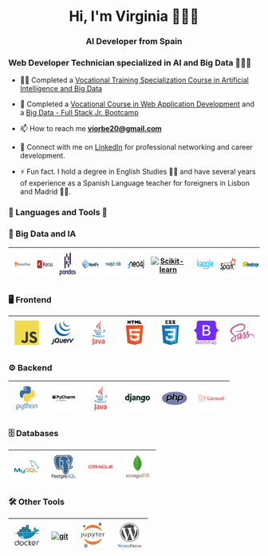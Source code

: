 <h1 align="center">Hi, I'm Virginia 👩🏽‍🦰</h1>
<h3 align="center">AI Developer from Spain</h3>

### Web Developer Technician specialized in AI and Big Data 👩‍💻🤖
  
- 👩‍🎓  Completed a [Vocational Training Specialization Course in Artificial Intelligence and Big Data](https://informatica.iesgrancapitan.org/ce-inteligencia-artificial-y-big-data/)

- 🐍 Completed a [Vocational Course in Web Application Development](https://informatica.iesgrancapitan.org/category/daw/) and a [Big Data - Full Stack Jr. Bootcamp](https://keepcoding.io/)

- 📫 How to reach me **viorbe20@gmail.com**

- 📄 Connect with me on [LinkedIn](https://www.linkedin.com/in/virginia-bernier-874b7614a) for professional networking and career development.

- ⚡ Fun fact. I hold a degree in English Studies 👨‍🎓 and have several years of experience as a Spanish Language teacher for foreigners in Lisbon and Madrid 👩‍🏫.

<h3>🔧 Languages and Tools 🔧</h3>

<h3 align="left">🤖 Big Data and IA</h3>

| <a href="https://www.tensorflow.org/tutorials?hl=es-419" target="_blank" rel="noreferrer"><img src="https://raw.githubusercontent.com/devicons/devicon/master/icons/tensorflow/tensorflow-original-wordmark.svg" alt="tensorflow" width="50" height="50" style="margin: 5px;"/></a>| <a href="https://keras.io" target="_blank" rel="noreferrer"><img src="https://raw.githubusercontent.com/devicons/devicon/master/icons/keras/keras-original-wordmark.svg" alt="Keras" width="50" height="50" style="margin: 5px;"/></a> | <a href="https://pandas.pydata.org/" target="_blank" rel="noreferrer"><img src="https://raw.githubusercontent.com/devicons/devicon/master/icons/pandas/pandas-original-wordmark.svg" alt="Pandas" width="50" height="50" style="margin: 5px;"/></a> | <a href="https://numpy.org/" target="_blank" rel="noreferrer"><img src="https://raw.githubusercontent.com/devicons/devicon/master/icons/numpy/numpy-original-wordmark.svg" alt="Numpy" width="50" height="50" style="margin: 5px;"/></a> | <a href="https://matplotlib.org" target="_blank" rel="noreferrer"><img src="https://raw.githubusercontent.com/devicons/devicon/master/icons/matplotlib/matplotlib-original-wordmark.svg" alt="matplotlib" width="50" height="50" style="margin: 5px;"/></a> | <a href="https://neo4j.com/" target="_blank" rel="noreferrer"><img src="https://raw.githubusercontent.com/devicons/devicon/master/icons/neo4j/neo4j-original-wordmark.svg" alt="Neo4j" width="50" height="50" style="margin: 5px;"/></a> | <a href="https://scikit-learn.org/" target="_blank" rel="noreferrer"><img src="https://icon.icepanel.io/Technology/svg/scikit-learn.svg" alt="Scikit-learn" width="50" height="50" style="margin: 5px;"/></a>| <a href="https://www.kaggle.com/" target="_blank" rel="noreferrer"><img src="https://raw.githubusercontent.com/devicons/devicon/master/icons/kaggle/kaggle-original-wordmark.svg" alt="kaggle" width="50" height="50" style="margin: 5px;"/></a> | <a href="https://spark.apache.org" target="_blank" rel="noreferrer"><img src="https://raw.githubusercontent.com/devicons/devicon/master/icons/apachespark/apachespark-original-wordmark.svg" alt="spark" width="50" height="50" style="margin: 5px;"/></a> | <a href="https://hadoop.apache.org" target="_blank" rel="noreferrer"><img src="https://raw.githubusercontent.com/devicons/devicon/master/icons/hadoop/hadoop-original-wordmark.svg" alt="hadoop" width="50" height="50" style="margin: 5px;"/></a>|
| - | - | - | - | - | - | - | - | - | - |

<h3 align="left">🖥️ Frontend</h3>

| <a href="https://developer.mozilla.org/en-US/docs/Web/JavaScript" target="_blank" rel="noreferrer"><img src="https://raw.githubusercontent.com/devicons/devicon/master/icons/javascript/javascript-original.svg" alt="javascript" width="50" height="50" style="margin: 5px;"/></a> | <a href="https://jquery.com/" target="_blank" rel="noreferrer"><img src="https://raw.githubusercontent.com/devicons/devicon/master/icons/jquery/jquery-original-wordmark.svg" alt="jquery" width="50" height="50" style="margin: 5px"/></a> | <a href="https://www.java.com" target="_blank" rel="noreferrer"> <img src="https://raw.githubusercontent.com/devicons/devicon/master/icons/java/java-original-wordmark.svg" alt="java" width="50" height="50" style="margin: 5px"/></a> | <a href='https://www.w3schools.com/html/default.asp' target="_blank" rel="noreferrer"><img src="https://raw.githubusercontent.com/devicons/devicon/master/icons/html5/html5-original-wordmark.svg" alt="html5" width="50" height="50" style="margin: 5px"/></a> | <a href="https://www.w3schools.com/css/" target="_blank" rel="noreferrer"> <img src="https://raw.githubusercontent.com/devicons/devicon/master/icons/css3/css3-original-wordmark.svg" alt="css3" width="50" height="50" style="margin: 5px"/> </a> | <a href="https://getbootstrap.com" target="_blank" rel="noreferrer"> <img src="https://raw.githubusercontent.com/devicons/devicon/master/icons/bootstrap/bootstrap-plain-wordmark.svg" alt="bootstrap" width="50" height="50" style="margin: 5px"/> </a> |   <a href="https://sass-lang.com" target="_blank" rel="noreferrer"> <img src="https://raw.githubusercontent.com/devicons/devicon/master/icons/sass/sass-original.svg" alt="sass" width="50" height="50" style="margin: 5px"/></a>|
| - | - | - | - | - | - | - |

<h3 align="left">⚙️ Backend</h3>

| <a href="https://www.python.org" target="_blank" rel="noreferrer"> <img src="https://raw.githubusercontent.com/devicons/devicon/master/icons/python/python-original-wordmark.svg" alt="python" width="50" height="50" style="margin: 5px;"/> </a> | <a href="https://www.jetbrains.com/pycharm/" target="_blank" rel="noreferrer"><img src="https://raw.githubusercontent.com/devicons/devicon/master/icons/pycharm/pycharm-original-wordmark.svg" alt="PyCharm" width="50" height="50" style="margin: 5px;"/></a> | <a href="https://www.java.com" target="_blank" rel="noreferrer"> <img src="https://raw.githubusercontent.com/devicons/devicon/master/icons/java/java-original-wordmark.svg" alt="java" width="50" height="50" style="margin: 5px"/></a> | <a href="https://www.djangoproject.com" target="_blank" rel="noreferrer"> <img src="https://raw.githubusercontent.com/devicons/devicon/master/icons/django/django-plain-wordmark.svg" alt="django" width="50" height="50" style="margin: 5px"/></a> | <a href="https://www.php.net" target="_blank" rel="noreferrer"> <img src="https://raw.githubusercontent.com/devicons/devicon/master/icons/php/php-original.svg" alt="php" width="50" height="50" style="margin: 5px"/></a> | <a href="https://laravel.com/" target="_blank" rel="noreferrer"><img src="https://raw.githubusercontent.com/devicons/devicon/master/icons/laravel/laravel-original-wordmark.svg" alt="laravel" width="50" height="50" style="margin: 5px"/></a> |
| - | - | - | - | - | - |

<h3 align="left">🗄️ Databases</h3>

| <a href="https://www.mysql.com/" target="_blank" rel="noreferrer"><img src="https://raw.githubusercontent.com/devicons/devicon/master/icons/mysql/mysql-original-wordmark.svg" alt="mysql" width="50" height="50" style="margin: 5px"/></a> | <a href="https://www.postgresql.org/" target="_blank" rel="noreferrer"><img src="https://raw.githubusercontent.com/devicons/devicon/master/icons/postgresql/postgresql-original-wordmark.svg" alt="PostgreSQL" width="50" height="50" style="margin: 5px"/></a> | <a href="https://www.oracle.com/" target="_blank" rel="noreferrer"><img src="https://raw.githubusercontent.com/devicons/devicon/master/icons/oracle/oracle-original.svg" alt="oracle" width="50" height="50" style="margin: 5px"/></a> | <a href="https://www.mongodb.com/" target="_blank" rel="noreferrer"><img src="https://raw.githubusercontent.com/devicons/devicon/master/icons/mongodb/mongodb-original-wordmark.svg" width="50" height="50" style="margin: 5px"/></a> | 
| - | - | - | - |

<h3 align="left">🛠️ Other Tools</h3>

| <a href="https://www.docker.com/" target="_blank" rel="noreferrer"><img src="https://raw.githubusercontent.com/devicons/devicon/master/icons/docker/docker-original-wordmark.svg" alt="docker" width="50" height="50" style="margin: 5px"/></a>    |   <div><a href="https://git-scm.com/" target="_blank" rel="noreferrer"> <img src="https://www.vectorlogo.zone/logos/git-scm/git-scm-icon.svg" alt="git" width="40" height="40" style="margin: 5px"/> </a></div> |   <div><a href="https://jupyter.org/" target="_blank" rel="noreferrer"><img src="https://raw.githubusercontent.com/devicons/devicon/master/icons/jupyter/jupyter-original-wordmark.svg" alt="jupyter" width="50" height="50" style="margin: 5px"/></a></div> | <a href="https://wordpress.org/" target="_blank" rel="noreferrer"><img src="https://raw.githubusercontent.com/devicons/devicon/master/icons/wordpress/wordpress-original.svg" alt="WordPress" width="50" height="50" style="margin: 5px"/></a> |
| - | - | - | - |


